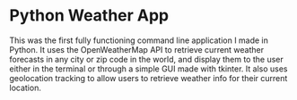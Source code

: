 # Python Weather App

This was the first fully functioning command line application I made in Python. It uses the OpenWeatherMap API to retrieve current weather forecasts in any city or zip code in the world, and display them to the user either in the terminal or through a simple GUI made with tkinter. It also uses geolocation tracking to allow users to retrieve weather info for their current location.